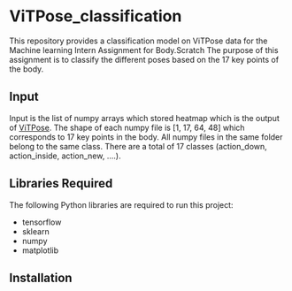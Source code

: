 # ViTPose_classification
This repository provides a classification model on ViTPose data for the Machine learning Intern Assignment for Body.Scratch
The purpose of this assignment is to classify the different poses based on the 17 key points of the body.

## Input
Input is the list of numpy arrays which stored heatmap which is the output of [ViTPose](https://github.com/ViTAE-Transformer/ViTPose). The shape of each numpy file is [1, 17, 64, 48] which corresponds to 17 key points in the body. All numpy files in the same folder belong to the same class. There are a total of 17 classes (action_down, action_inside, action_new, ….). 

## Libraries Required

The following Python libraries are required to run this project:

- tensorflow
- sklearn
- numpy
- matplotlib

## Installation

